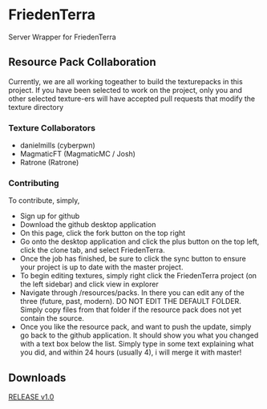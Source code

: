 # FriedenTerra
Server Wrapper for FriedenTerra

## Resource Pack Collaboration
Currently, we are all working togeather to build the texturepacks in this project. If you have been selected to work on the project, only you and other selected texture-ers will have accepted pull requests that modify the texture directory
### Texture Collaborators
* danielmills (cyberpwn)
* MagmaticFT (MagmaticMC / Josh)
* Ratrone (Ratrone)

### Contributing
To contribute, simply,
* Sign up for github
* Download the github desktop application
* On this page, click the fork button on the top right
* Go onto the desktop application and click the plus button on the top left, click the clone tab, and select FriedenTerra.
* Once the job has finished, be sure to click the sync button to ensure your project is up to date with the master project.
* To begin editing textures, simply right click the FriedenTerra project (on the left sidebar) and click view in explorer
* Navigate through /resources/packs. In there you can edit any of the three (future, past, modern). DO NOT EDIT THE DEFAULT FOLDER. Simply copy files from that folder if the resource pack does not yet contain the source.
* Once you like the resource pack, and want to push the update, simply go back to the github application. It should show you what you changed with a text box below the list. Simply type in some text explaining what you did, and within 24 hours (usually 4), i will merge it with master!

## Downloads
[RELEASE v1.0](https://github.com/danielmills/FriedenTerra/blob/master/build/FriedenTerra.jar?raw=true)
